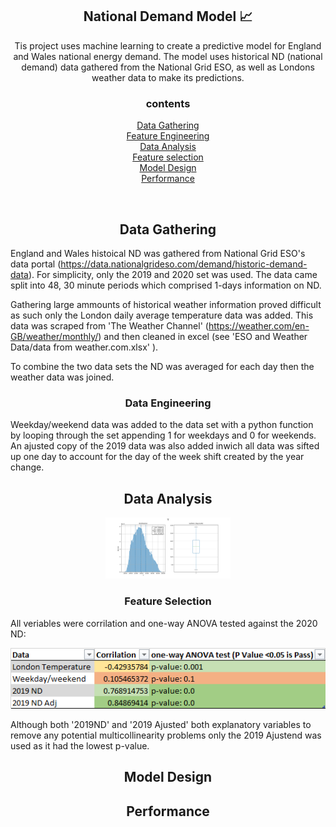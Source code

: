 
<h2 align="center">National Demand Model 📈</h2>

<p align="center">
Tis project uses machine learning to create a predictive model for England and Wales national energy demand. The model uses historical ND (national demand) data gathered from the National Grid ESO, as well as Londons weather data to make its predictions. 
</p>
<h3 align="center">contents</h3>
<p align="center">
<a  href="#Data-Gathering">Data Gathering</a><br>
<a  href="#Data-Engineering">Feature Engineering</a><br>
<a  href="#Initial-Analysis">Data Analysis</a><br>
 <a  href="#Feature-selection">Feature selection</a><br>
<a  href="#Model-Design">Model Design</a><br>
<a  href="#Performance">Performance</a><br>
</p>
<br>
<a name="Data-Gathering"></a>
<h2 align="center">Data Gathering</h2>

England and Wales histoical ND was gathered from National Grid ESO's data portal (https://data.nationalgrideso.com/demand/historic-demand-data). For simplicity, only the 2019 and 2020 set was used. The data came split into 48, 30 minute periods which comprised 1-days information on ND. <br>

Gathering large ammounts of historical weather information proved difficult as such only the London daily average temperature data was added. This data was scraped from 'The Weather Channel' (https://weather.com/en-GB/weather/monthly/) and then cleaned in excel (see 'ESO and Weather Data/data from weather.com.xlsx' ).<br>

To combine the two data sets the ND was averaged for each day then the weather data was joined. <br>
<a name="Data-Engineering"></a>
<h3 align="center">Data Engineering</h3>

Weekday/weekend data was added to the data set with a python function by looping through the set appending 1 for weekdays and 0 for weekends. An ajusted copy of the 2019 data was also added inwich all data was sifted up one day to account for the day of the week shift created by the year change.<br>

<a name="Initial-Analysis"></a>
<h2 align="center">Data Analysis</h2>
<p align="center">
 <img width="200" src="https://raw.githubusercontent.com/wisespira/ESO-National-Demand-Model/master/imgs/probability%20distribution%20of%20National%20Demand.png">
</p>
<a name="Feature-selection"></a>
<h3 align="center">Feature Selection</h3>
All veriables were corrilation and one-way ANOVA tested against the 2020 ND: <br>
 <p align="center">
 <img src="https://raw.githubusercontent.com/wisespira/ESO-National-Demand-Model/master/imgs/cor%26pvalueExcel.png">
</p>
Although both '2019ND' and '2019 Ajusted' both explanatory variables to remove any potential multicollinearity problems only the 2019 Ajustend was used as it had the lowest p-value. 
<a name="Model-Design"></a>
<h2 align="center">Model Design</h2>


<a name="Performance"></a>
<h2 align="center">Performance</h2>


